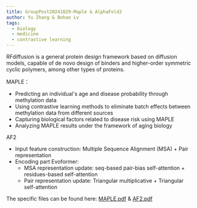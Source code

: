 ```yaml
---
title: GroupPost20241029-Maple & AlphaFold2
author: Yu Zhang & Bohao Lv
tags:
  - biology
  - medicine
  - contrastive learning
---
```


<!-- excerpt start -->
RFdiffusion is a general protein design framework based on diffusion models, capable of de novo design of binders and higher-order symmetric cyclic polymers, among other types of proteins.
 <!-- excerpt end -->

MAPLE：
- Predicting an individual's age and disease probability through methylation data
- Using contrastive learning methods to eliminate batch effects between methylation data from different sources
- Capturing biological factors related to disease risk using MAPLE
- Analyzing MAPLE results under the framework of aging biology

AF2
- Input feature construction: Multiple Sequence Alignment (MSA) + Pair representation
- Encoding part Evoformer:
  - MSA representation update: seq-based pair-bias self-attention + residues-based self-attention
  - Pair representation update: Triangular multiplicative + Triangular self-attention
 
The specific files can be found here: [MAPLE.pdf](https://github.com/AI3-GenAI4Sci/lab-website/blob/main/docs/MAPLE-20241119.pdf) & [AF2.pdf](https://github.com/AI3-GenAI4Sci/lab-website/blob/main/docs/AF2-20241119.pdf)
